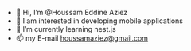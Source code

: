- 👋 Hi, I’m @Houssam Eddine Aziez
- 👀 I am interested in developing mobile applications 
- 🌱 I’m currently learning nest.js  
 - 📫 my E-mail houssamaziez@gmail.com

 
